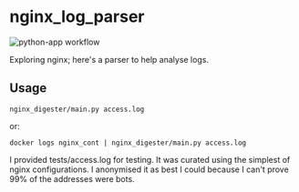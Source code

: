 # nginx_log_parser

![python-app workflow](https://github.com/ployt0/nginx_log_parser/actions/workflows/python-app.yml/badge.svg)

Exploring nginx; here's a parser to help analyse logs.

## Usage

```shell
nginx_digester/main.py access.log
```

or:

```shell
docker logs nginx_cont | nginx_digester/main.py access.log
```

I provided tests/access.log for testing. It was curated using the simplest of nginx configurations. I anonymised it as best I could because I can't prove 99% of the addresses were bots.

